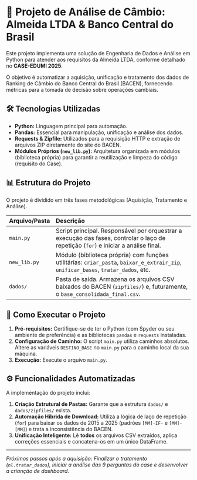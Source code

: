 # 🏦 Projeto de Análise de Câmbio: Almeida LTDA & Banco Central do Brasil

Este projeto implementa uma solução de Engenharia de Dados e Análise em Python para atender aos requisitos da Almeida LTDA, conforme detalhado no **CASE-EDUMI 2025**.

O objetivo é automatizar a aquisição, unificação e tratamento dos dados de Ranking de Câmbio do Banco Central do Brasil (BACEN), fornecendo métricas para a tomada de decisão sobre operações cambiais.

## 🛠️ Tecnologias Utilizadas

* **Python:** Linguagem principal para automação.
* **Pandas:** Essencial para manipulação, unificação e análise dos dados.
* **Requests & Zipfile:** Utilizados para a requisição HTTP e extração de arquivos ZIP diretamente do site do BACEN.
* **Módulos Próprios (`new_lib.py`):** Arquitetura organizada em módulos (biblioteca própria) para garantir a reutilização e limpeza do código (requisito do Case).

## 📊 Estrutura do Projeto

O projeto é dividido em três fases metodológicas (Aquisição, Tratamento e Análise).

| Arquivo/Pasta | Descrição |
| :--- | :--- |
| `main.py` | Script principal. Responsável por orquestrar a execução das fases, controlar o laço de repetição (`for`) e iniciar a análise final. |
| `new_lib.py` | Módulo (biblioteca própria) com funções utilitárias: `criar_pasta`, `baixar_e_extrair_zip`, `unificar_bases`, `tratar_dados`, etc. |
| `dados/` | Pasta de saída. Armazena os arquivos CSV baixados do BACEN (`zipfiles/`) e, futuramente, o `base_consolidada_final.csv`. |

## 🚀 Como Executar o Projeto

1.  **Pré-requisitos:** Certifique-se de ter o Python (com Spyder ou seu ambiente de preferência) e as bibliotecas `pandas` e `requests` instaladas.
2.  **Configuração de Caminho:** O script `main.py` utiliza caminhos absolutos. Altere as variáveis `DESTINO_BASE` no `main.py` para o caminho local da sua máquina.
3.  **Execução:** Execute o arquivo `main.py`.

## ⚙️ Funcionalidades Automatizadas

A implementação do projeto inclui:

1.  **Criação Estrutural de Pastas:** Garante que a estrutura `dados/` e `dados/zipfiles/` exista.
2.  **Automação Híbrida de Download:** Utiliza a lógica de laço de repetição (`for`) para baixar os dados de 2015 a 2025 (padrões `[MM]-IF-` e `[MM]-[MM]`) e trata a inconsistência do BACEN.
3.  **Unificação Inteligente:** Lê **todos** os arquivos CSV extraídos, aplica correções essenciais e concatena-os em um único DataFrame.

---
*Próximos passos após a aquisição: Finalizar o tratamento (`nl.tratar_dados`), iniciar a análise das 9 perguntas do case e desenvolver a crianção de dashboard.*
